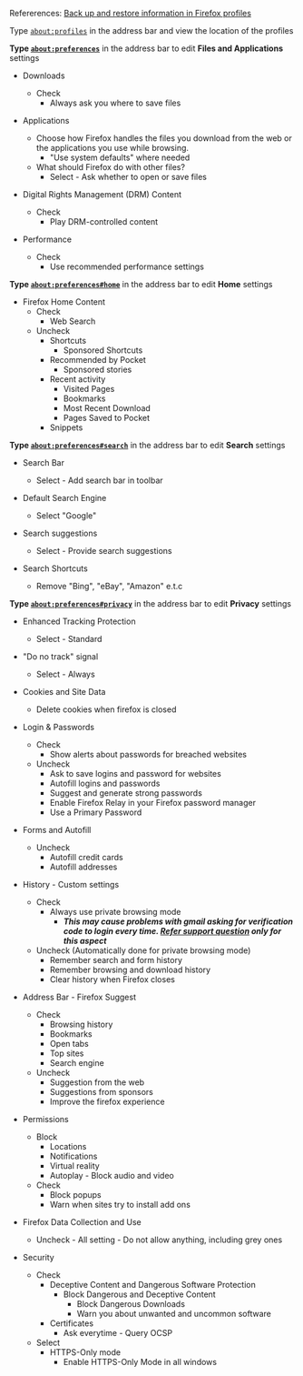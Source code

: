 Refererences: [Back up and restore information in Firefox profiles](https://support.mozilla.org/en-US/kb/back-and-restore-information-firefox-profiles)

Type [`about:profiles`](about:profiles) in the address bar and view the location of the profiles

**Type [`about:preferences`](about:preferences)**  in the address bar to edit **Files and Applications** settings

- Downloads
  - Check
    - Always ask you where to save files

- Applications
  - Choose how Firefox handles the files you download from the web or the applications you use while browsing.
    - "Use system defaults" where needed
  - What should Firefox do with other files?
    - Select - Ask whether to open or save files  

- Digital Rights Management (DRM) Content
  - Check
    - Play DRM-controlled content  

- Performance
  - Check
    - Use recommended performance settings  

**Type [`about:preferences#home`](about:preferences#home)**  in the address bar to edit **Home** settings

- Firefox Home Content
  - Check
    - Web Search
  - Uncheck
    - Shortcuts
      - Sponsored Shortcuts  
    - Recommended by Pocket
      - Sponsored stories
    - Recent activity
      - Visited Pages
      - Bookmarks
      - Most Recent Download
      - Pages Saved to Pocket
    - Snippets

**Type [`about:preferences#search`](about:preferences#search)**  in the address bar to edit **Search** settings

- Search Bar 
  - Select - Add search bar in toolbar

- Default Search Engine
  - Select "Google"  

- Search suggestions
  - Select - Provide search suggestions

- Search Shortcuts
  - Remove "Bing", "eBay", "Amazon" e.t.c

**Type [`about:preferences#privacy`](about:preferences#privacy)**  in the address bar to edit **Privacy** settings

- Enhanced Tracking Protection
  - Select - Standard

- "Do no track" signal 
  - Select - Always

- Cookies and Site Data 
  - Delete cookies when firefox is closed

- Login & Passwords 
  - Check
    - Show alerts about passwords for breached websites
  - Uncheck
    - Ask to save logins and password for websites
    - Autofill logins and passwords
    - Suggest and generate strong passwords
    - Enable Firefox Relay in your Firefox password manager
    - Use a Primary Password

- Forms and Autofill
  - Uncheck
    - Autofill credit cards
    - Autofill addresses


- History - Custom settings 
  - Check
    - Always use private browsing mode
       - ***This may cause problems with gmail asking for verification code to login every time. [Refer support question](https://support.mozilla.org/en-US/questions/1358487) only for this aspect*** 
  - Uncheck (Automatically done for private browsing mode)
    - Remember search and form history
    - Remember browsing and download history
    - Clear history when Firefox closes

- Address Bar - Firefox Suggest 
  - Check
    - Browsing history 
    - Bookmarks
    - Open tabs 
    - Top sites
    - Search engine
  - Uncheck
    - Suggestion from the web
    - Suggestions from sponsors
    - Improve the firefox experience

- Permissions
  - Block
    - Locations
    - Notifications
    - Virtual reality
    - Autoplay - Block audio and video
  - Check
    - Block popups
    - Warn when sites try to install add ons

- Firefox Data Collection and Use
  - Uncheck - All setting - Do not allow anything, including grey ones

- Security 
  - Check
    - Deceptive Content and Dangerous Software Protection
      - Block Dangerous and Deceptive Content
        - Block Dangerous Downloads
        - Warn you about unwanted and uncommon software   
    - Certificates
      - Ask everytime - Query OCSP
  - Select
    - HTTPS-Only mode 
      - Enable HTTPS-Only Mode in all windows
